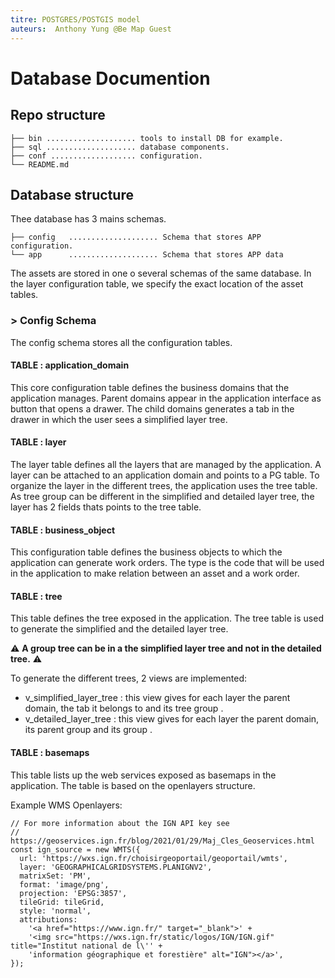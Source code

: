 ```yaml
---
titre: POSTGRES/POSTGIS model
auteurs:  Anthony Yung @Be Map Guest
---
```


# Database Documention

## Repo structure

```
├── bin .................... tools to install DB for example.
├── sql .................... database components.
├── conf ................... configuration.
└── README.md
```

## Database structure

Thee database has 3 mains schemas.

```
├── config   .................... Schema that stores APP configuration.
└── app      .................... Schema that stores APP data
```

The assets are stored in one o several schemas of the same database.
In the layer configuration table, we specify the exact location of the asset tables.


### > Config Schema

The config schema stores all the configuration tables.

#### TABLE : application_domain

This core configuration table defines the business domains that the application manages.
Parent domains appear in the application interface as button that opens a drawer.
The child domains generates a tab in the drawer in which the user sees a simplified layer tree.

#### TABLE :  layer

The layer table defines all the layers that are managed by the application.
A layer can be attached to an application domain and points to a PG table.
To organize the layer in the different trees, the application uses the tree table.
As tree group can be different in the simplified and detailed layer tree, the layer has 2 fields thats points to the tree table.

#### TABLE :  business_object

This configuration table defines the business objects to which the application can generate work orders. The type is the code that will be used in the application to make relation between an asset and a work order.

#### TABLE :  tree

This table defines the tree exposed in the application.
The tree  table is used to generate the simplified and the detailed layer tree.

:warning: **A group tree can be in a the simplified layer tree and not in the detailed tree.** :warning:

To generate the different trees, 2 views are implemented:
- v_simplified_layer_tree : this view gives for each layer the parent domain, the tab it belongs to and its tree group .
- v_detailed_layer_tree : this view gives for each layer the parent domain, its parent group and its group .

#### TABLE :  basemaps

This table lists up the web services exposed as basemaps in the application.
The table is based on the openlayers structure.

Example WMS Openlayers:
```
// For more information about the IGN API key see
// https://geoservices.ign.fr/blog/2021/01/29/Maj_Cles_Geoservices.html
const ign_source = new WMTS({
  url: 'https://wxs.ign.fr/choisirgeoportail/geoportail/wmts',
  layer: 'GEOGRAPHICALGRIDSYSTEMS.PLANIGNV2',
  matrixSet: 'PM',
  format: 'image/png',
  projection: 'EPSG:3857',
  tileGrid: tileGrid,
  style: 'normal',
  attributions:
    '<a href="https://www.ign.fr/" target="_blank">' +
    '<img src="https://wxs.ign.fr/static/logos/IGN/IGN.gif" title="Institut national de l\'' +
    'information géographique et forestière" alt="IGN"></a>',
});
```
